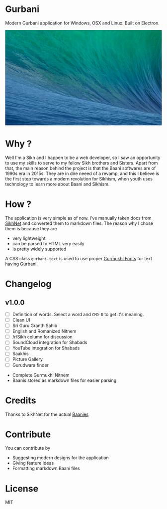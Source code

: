 Gurbani
==
Modern Gurbani application for Windows, OSX and Linux. Built on Electron.

![Screencast on OSX](docs/OSX.gif)

Why ?
==
Well I'm a Sikh and I happen to be a web developer, so I saw an opportunity to use my skills to serve to my fellow Sikh brothers and Sisters.
Apart from that, the main reason behind the project is that the Baani softwares are of 1990s era in 2015s.
They are in dire neeed of a revamp, and this I believe is the first step towards a modern revolution for Sikhism, when youth uses technology to
learn more about Baani and Sikhism.

How ?
==
The application is very simple as of now. I've manually taken docs from [SikhNet](http://www.sikhnet.com/DownloadBanis) 
and converted them to markdown files. The reason why I chose them is because they are 
  * very lightweight
  * can be parsed to HTML very easily
  * is pretty widely supported

A CSS class `gurbani-text` is used to use proper [Gurmukhi Fonts](/fonts/) for text having Gurbani.

Changelog
==
## v1.0.0
  - [ ] Definition of words. Select a word and `CMD-D` to get it's meaning.
  - [ ] Clean UI
  - [ ] Sri Guru Granth Sahib
  - [ ] English and Romanized Nitnem
  - [ ] /r/Sikh column for discussion
  - [ ] SoundCloud integration for Shabads
  - [ ] YouTube integration for Shabads
  - [ ] Saakhis 
  - [ ] Picture Gallery
  - [ ] Gurudwara finder
  - Complete Gurmukhi Nitnem
  - Baanis stored as markdown files for easier parsing

Credits
==
Thanks to SikhNet for the actual [Baanies](http://www.sikhnet.com/DownloadBanis)

Contribute
==
You can contribute by 
* Suggesting modern designs for the application
* Giving feature ideas
* Formatting markdown Baani files

License
==
MIT
